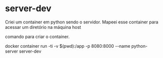 # server-dev

Criei um container em python sendo o servidor. Mapeei esse container para acessar um diretório na máquina host


comando para criar o container.

docker container run -ti -v $(pwd):/app -p 8080:8000 --name python-server server-dev
